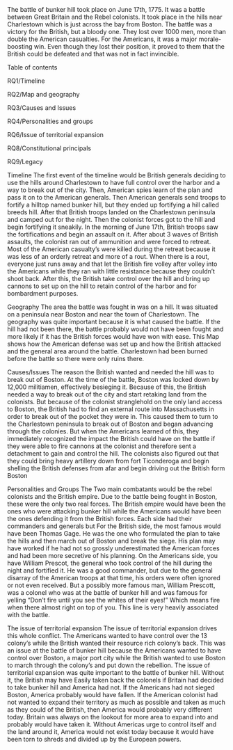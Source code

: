 <html>
  <title>
  THE BATTLE OF BUNKER HILL
      By Max Seijn
  </title>
    
  <body>
    The battle of bunker hill took place on June 17th, 1775. It was a battle between Great Britain and the Rebel colonists. It took place in the hills near Charlestown which is just across the bay from Boston. The battle was a victory for the British, but a bloody one. They lost over 1000 men, more than double the American casualties. For the Americans, it was a major morale-boosting win. Even though they lost their position, it proved to them that the British could be defeated and that was not in fact invincible.
  
  
Table of contents 
  
  
RQ1/Timeline 
  
  
RQ2/Map and geography


RQ3/Causes and Issues


RQ4/Personalities and groups


RQ6/Issue of territorial expansion


RQ8/Constitutional principals 


RQ9/Legacy


Timeline
The first event of the timeline would be British generals deciding to use the hills around Charlestown to have full control over the 
    harbor and a way to break out of the city. Then, American spies learn of the plan and pass it on to the American generals. Then 
    American generals send troops to fortify a hilltop named bunker hill, but they ended up fortifying a hill called breeds hill. After 
    that British troops landed on the Charlestown peninsula and camped out for the night. Then the colonist forces got to the hill and
    begin fortifying it sneakily. In the morning of June 17th, British troops saw the fortifications and begin an assault on it. After 
    about 3 waves of British assaults, the colonist ran out of ammunition and were forced to retreat. Most of the American casualty’s 
    were killed during the retreat because it was less of an orderly retreat and more of a rout. When there is a rout, everyone just
    runs away and that let the British fire volley after volley into the Americans while they ran with little resistance because they 
    couldn’t shoot back. After this, the British take control over the hill and bring up cannons to set up on the hill to retain 
    control of the harbor and for bombardment purposes.

Geography
The area the battle was fought in was on a hill. It was situated on a peninsula near Boston and near the town of Charlestown. 
    The geography was quite important because it is what caused the battle. If the hill had not been there, the battle probably
    would not have been fought and more likely if it has the British forces would have won with ease. This Map shows how the American
    defense was set up and how the British attacked and the general area around the battle. Charlestown had been burned before the 
    battle so there were only ruins there.

Causes/Issues
The reason the British wanted and needed the hill was to break out of Boston.
At the time of the battle, Boston was locked down by 12,000 militiamen, effectively besieging it. Because of this, the
    British needed a way to break out of the city and start retaking land from the colonists. But because of the colonist 
    stranglehold on the only land access to Boston, the British had to find an external route into Massachusetts in order to break
    out of the pocket they were in. This caused them to turn to the Charlestown peninsula to break out of Boston and began advancing
    through the colonies. But when the Americans learned of this, they immediately recognized the impact the British could have on the
    battle if they were able to fire cannons at the colonist and therefore sent a detachment to gain and control the hill. The colonists
    also figured out that they could bring heavy artillery down from fort Ticonderoga and begin shelling the British defenses from afar
    and begin driving out the British form Boston 

Personalities and Groups 
 The Two main combatants would be the rebel colonists and the British empire. Due to the battle being fought in Boston, these were the
    only two real forces. The British empire would have been the ones who were attacking bunker hill while the Americans would have 
    been the ones defending it from the British forces. Each side had their commanders and generals but For the British side, the most
    famous would have been Thomas Gage. He was the one who formulated the plan to take the hills and then march out of Boston and break
    the siege. His plan may have worked if he had not so grossly underestimated the American forces and had been more secretive of
    his planning. On the Americans side, you have William Prescot, the general who took control of the hill during the night and
    fortified it. He was a good commander, but due to the general disarray of the American troops at that time, his orders were often 
    ignored or not even received. But a possibly more famous man, William Prescott, was a colonel who was at the battle of bunker hill
    and was famous for yelling “Don’t fire until you see the whites of their eyes!” Which means fire when there almost right on top of
    you. This line is very heavily associated with the battle.

The issue of territorial expansion 
The issue of territorial expansion drives this whole conflict. The Americans wanted to have control over the 13 colony’s
    while the British wanted their resource rich colony’s back. This was an issue at the battle of bunker hill because the
    Americans wanted to have control over Boston, a major port city while the British wanted to use Boston to march through the 
    colony’s and put down the rebellion. The issue of territorial expansion was quite important to the battle of bunker hill. 
    Without it, the British may have Easily taken back the colonels if Britain had decided to take bunker hill and America had
    not. If the Americans had not sieged Boston, America probably would have fallen. If the American colonist had not wanted to 
    expand their territory as much as possible and taken as much as they could of the British, then America would probably very 
    different today. Britain was always on the lookout for more area to expand into and probably would have taken it. Without
    Americas urge to control itself and the land around it, America would not exist today because it would have been torn to shreds 
    and divided up by the European powers.

</body>
  
  <style>
    { body
     background-color:green;
      color:#FFF;
      text-align:center;
    }
    </style>
</html>
